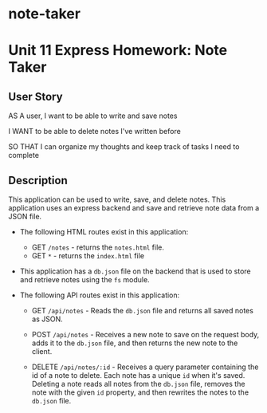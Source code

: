 # note-taker

# Unit 11 Express Homework: Note Taker

## User Story

AS A user, I want to be able to write and save notes

I WANT to be able to delete notes I've written before

SO THAT I can organize my thoughts and keep track of tasks I need to complete

## Description

This application can be used to write, save, and delete notes. This application uses an express backend and save and retrieve note data from a JSON file.

* The following HTML routes exist in this application:
  * GET `/notes` - returns the `notes.html` file.
  * GET `*` - returns the `index.html` file

* This application has a `db.json` file on the backend that is used to store and retrieve notes using the `fs` module.

* The following API routes exist in this application:

  * GET `/api/notes` - Reads the `db.json` file and returns all saved notes as JSON.

  * POST `/api/notes` - Receives a new note to save on the request body, adds it to the `db.json` file, and then returns the new note to the client.

  * DELETE `/api/notes/:id` - Receives a query parameter containing the id of a note to delete. Each note has a unique `id` when it's saved. Deleting a note reads all notes from the `db.json` file, removes the note with the given `id` property, and then rewrites the notes to the `db.json` file.



